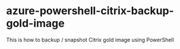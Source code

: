 # azure-powershell-citrix-backup-gold-image
 This is how to backup / snapshot Citrix gold image using PowerShell
